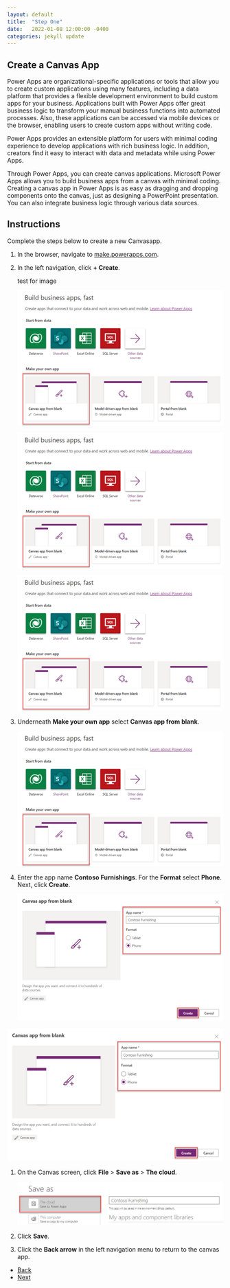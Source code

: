 ```yaml
---
layout: default
title:  "Step One"
date:   2022-01-08 12:00:00 -0400
categories: jekyll update
---
```

## Create a Canvas App

Power Apps are organizational-specific applications or tools that allow you to create custom applications using many features, including a data platform that provides a flexible development environment to build custom apps for your business. Applications built with Power Apps offer great business logic to transform your manual business functions into automated processes. Also, these applications can be accessed via mobile devices or the browser, enabling users to create custom apps without writing code.

Power Apps provides an extensible platform for users with minimal coding experience to develop applications with rich business logic. In addition, creators find it easy to interact with data and metadata while using Power Apps.

Through Power Apps, you can create canvas applications. Microsoft Power Apps allows you to build business apps from a canvas with minimal coding. Creating a canvas app in Power Apps is as easy as dragging and dropping components onto the canvas, just as designing a PowerPoint presentation. You can also integrate business logic through various data sources.

## Instructions

Complete the steps below to create a new Canvasapp.

1. In the browser, navigate to <a href="https://make.powerapps.com">make.powerapps.com</a>.
1. In the left navigation, click **+ Create**.

    test for image
  
    ![A screenshot of the Power Apps portal left navigation menu. The + Create button is highlighted.](/images/1-canvas-app.jpg)

    ![A screenshot of the Power Apps portal left navigation menu. The + Create button is highlighted.](images/1-canvas-app.jpg)

    ![A screenshot of the Power Apps portal left navigation menu. The + Create button is highlighted.](./images/1-canvas-app.jpg)

1. Underneath **Make your own app** select **Canvas app from blank**.

    <div class="12u$"><span class="image fit"><img src="../images/1-canvas-app.jpg" alt="A screenshot of the Power Apps portal. The canvas app from blank button is highlighted." /></span></div>

1. Enter the app name **Contoso Furnishings**. For the **Format** select **Phone**. Next, click **Create**.

    <img src="../images/1-create-app.jpg"/>

![A screenshot of the canvas app from blank window. The App name and Format sections are highlighted.](../images/1-create-app.jpg)

1. On the Canvas screen, click **File** > **Save as** > **The cloud**.

    ![A screenshot of the Save as screen. The the cloud button is highlighted.](../images/1-save.jpg)

1. Click **Save**.
1. Click the **Back arrow** in the left navigation menu to return to the canvas app.

<ul class="actions">
<li><a href="https://aprilspeight.github.io/workshop-mr-powerapps/" class="button special">Back</a></li>
<li><a href="https://aprilspeight.github.io/workshop-mr-powerapps/jekyll/update/2022/01/07/step-two.html" class="button">Next</a></li>
</ul>